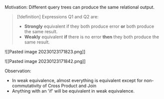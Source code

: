 
Motivation: Different query trees can produce the same relational output.

> [!definition]
> Expressions Q1 and Q2 are:
> - **Strongly** equivalent if they both produce error **or** both produce the same result.
> - **Weakly** equivalent **if** there is no error **then** they both produce the same result.

![[Pasted image 20230123171823.png]]

![[Pasted image 20230123171842.png]]

Observation:
- In weak equivalence, almost everything is equivalent except for non-commutativity of Cross Product and Join
- Anything with an 'if' will be equivalent in weak equivalence.